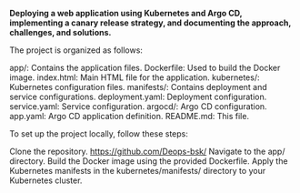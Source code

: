 **Deploying a web application using Kubernetes and Argo CD, implementing a canary release strategy, and documenting the approach, challenges, and solutions.**

The project is organized as follows:

app/: Contains the application files.
		Dockerfile: Used to build the Docker image.
		index.html: Main HTML file for the application.
kubernetes/: Kubernetes configuration files.
		manifests/: Contains deployment and service configurations.
				deployment.yaml: Deployment configuration.
				service.yaml: Service configuration.
		argocd/: Argo CD configuration.
		app.yaml: Argo CD application definition.
README.md: This file.

To set up the project locally, follow these steps:

Clone the repository.
https://github.com/Deops-bsk/
Navigate to the app/ directory.
Build the Docker image using the provided Dockerfile.
Apply the Kubernetes manifests in the kubernetes/manifests/ directory to your Kubernetes cluster.
